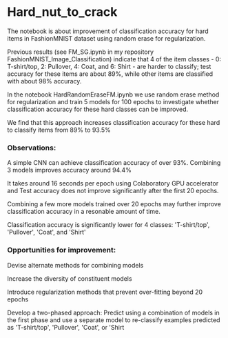 # Hard_nut_to_crack
The notebook is about improvement of classification accuracy for hard items in FashionMNIST dataset using random erase for regularization.

Previous results (see FM_SG.ipynb in my repository FashionMNIST_Image_Classification) indicate that 4 of the item classes - 0: T-shirt/top, 2: Pullover, 4: Coat, and 6: Shirt - are harder to classify; test accuracy for these items
are about 89%, while other items are classified with about 98% accuracy.

In the notebook HardRandomEraseFM.ipynb we use random erase method for regularization and train 5 models for 100 epochs to investigate whether classification accuracy
for these hard classes can be improved.

We find that this approach increases classification accuracy for these hard to classify items from 89% to 93.5%

### Observations:
A simple CNN can achieve classification accuracy of over 93%.
Combining 3 models improves accuracy around 94.4%

It takes around 16 seconds per epoch using Colaboratory GPU accelerator and Test accuracy does not improve significantly after the first 20 epochs.

Combining a few more models trained over 20 epochs may further improve classification accuracy in a resonable amount of time.

Classification accuracy is significantly lower for 4 classes: 'T-shirt/top', 'Pullover', 'Coat', and 'Shirt'

### Opportunities for improvement:
Devise alternate methods for combining models

Increase the diversity of constituent models

Introduce regularization methods that prevent over-fitting beyond 20 epochs

Develop a two-phased approach: Predict using a combination of models in the first phase and use a separate model to re-classify examples predicted as 'T-shirt/top', 'Pullover', 'Coat', or 'Shirt
